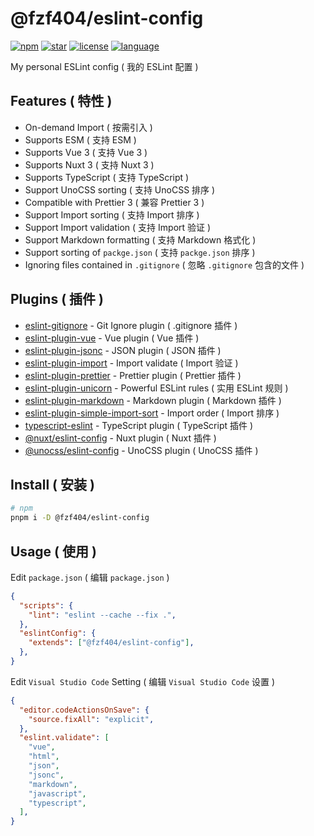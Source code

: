 # @fzf404/eslint-config

[![npm](https://img.shields.io/npm/v/@fzf404/eslint-config?style=flat&color=f03e3e)](https://npmjs.com/package/@fzf404/eslint-config)
[![star](https://img.shields.io/github/stars/fzf404/eslint-config?style=flat&color=1c7ed6)](https://github.com/fzf404/eslint-config)
[![license](https://img.shields.io/npm/l/@fzf404/eslint-config?style=flat&color=37b24d)](https://github.com/fzf404/eslint-config/blob/main/LICENSE)
[![language](https://img.shields.io/badge/language-简体中文-f76707)](https://github.com/fzf404/eslint-config)

My personal ESLint config ( 我的 ESLint 配置 )

## Features ( 特性 )

- On-demand Import ( 按需引入 )
- Supports ESM ( 支持 ESM )
- Supports Vue 3 ( 支持 Vue 3 )
- Supports Nuxt 3 ( 支持 Nuxt 3 )
- Supports TypeScript ( 支持 TypeScript )
- Support UnoCSS sorting ( 支持 UnoCSS 排序 )
- Compatible with Prettier 3 ( 兼容 Prettier 3 )
- Support Import sorting ( 支持 Import 排序 )
- Support Import validation ( 支持 Import 验证 )
- Support Markdown formatting ( 支持 Markdown 格式化 )
- Support sorting of `packge.json` ( 支持 `packge.json` 排序 )
- Ignoring files contained in `.gitignore` ( 忽略 `.gitignore` 包含的文件 )

## Plugins ( 插件 )

- [eslint-gitignore](https://github.com/mysticatea/eslint-gitignore) - Git Ignore plugin ( .gitignore 插件 )
- [eslint-plugin-vue](https://github.com/vuejs/eslint-plugin-vue) - Vue plugin ( Vue 插件 )
- [eslint-plugin-jsonc](https://github.com/ota-meshi/eslint-plugin-jsonc) - JSON plugin ( JSON 插件 )
- [eslint-plugin-import](https://github.com/import-js/eslint-plugin-import) - Import validate ( Import 验证 )
- [eslint-plugin-prettier](https://github.com/prettier/eslint-plugin-prettier) - Prettier plugin ( Prettier 插件 )
- [eslint-plugin-unicorn](https://github.com/sindresorhus/eslint-plugin-unicorn) - Powerful ESLint rules ( 实用 ESLint 规则 )
- [eslint-plugin-markdown](https://github.com/eslint/eslint-plugin-markdown) - Markdown plugin ( Markdown 插件 )
- [eslint-plugin-simple-import-sort](https://github.com/lydell/eslint-plugin-simple-import-sort) - Import order ( Import 排序 )
- [typescript-eslint](https://github.com/typescript-eslint/typescript-eslint) - TypeScript plugin ( TypeScript 插件 )
- [@nuxt/eslint-config](https://github.com/nuxt/eslint) - Nuxt plugin ( Nuxt 插件 )
- [@unocss/eslint-config](https://github.com/unocss/unocss/tree/main/packages/eslint-config) - UnoCSS plugin ( UnoCSS 插件 )

## Install ( 安装 )

```bash
# npm
pnpm i -D @fzf404/eslint-config
```

## Usage ( 使用 )

Edit `package.json` ( 编辑 `package.json` )

```json
{
  "scripts": {
    "lint": "eslint --cache --fix .",
  },
  "eslintConfig": {
    "extends": ["@fzf404/eslint-config"],
  },
}
```

Edit `Visual Studio Code` Setting ( 编辑 `Visual Studio Code` 设置 )

```json
{
  "editor.codeActionsOnSave": {
    "source.fixAll": "explicit",
  },
  "eslint.validate": [
    "vue",
    "html",
    "json",
    "jsonc",
    "markdown",
    "javascript",
    "typescript",
  ],
}
```
